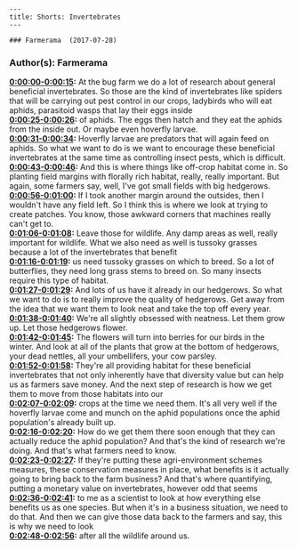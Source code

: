 
    ---
    title: Shorts: Invertebrates
    ---

    ### Farmerama  (2017-07-28)  
### Author(s): Farmerama  

**[0:00:00-0:00:15](https://soundcloud.com/farmerama-radio/shorts-invertebrates#t=0:00:00):**  At the bug farm we do a lot of research about general beneficial invertebrates.  So those are the kind of invertebrates like spiders that will be carrying out pest control  in our crops, ladybirds who will eat aphids, parasitoid wasps that lay their eggs inside  
**[0:00:25-0:00:26](https://soundcloud.com/farmerama-radio/shorts-invertebrates#t=0:00:25):**  of aphids.  The eggs then hatch and they eat the aphids from the inside out.  Or maybe even hoverfly larvae.  
**[0:00:31-0:00:34](https://soundcloud.com/farmerama-radio/shorts-invertebrates#t=0:00:31):**  Hoverfly larvae are predators that will again feed on aphids.  So what we want to do is we want to encourage these beneficial invertebrates at the same  time as controlling insect pests, which is difficult.  
**[0:00:43-0:00:46](https://soundcloud.com/farmerama-radio/shorts-invertebrates#t=0:00:43):**  And this is where things like off-crop habitat come in.  So planting field margins with florally rich habitat, really, really important.  But again, some farmers say, well, I've got small fields with big hedgerows.  
**[0:00:56-0:01:00](https://soundcloud.com/farmerama-radio/shorts-invertebrates#t=0:00:56):**  If I took another margin around the outsides, then I wouldn't have any field left.  So I think this is where we look at trying to create patches.  You know, those awkward corners that machines really can't get to.  
**[0:01:06-0:01:08](https://soundcloud.com/farmerama-radio/shorts-invertebrates#t=0:01:06):**  Leave those for wildlife.  Any damp areas as well, really important for wildlife.  What we also need as well is tussoky grasses because a lot of the invertebrates that benefit  
**[0:01:16-0:01:19](https://soundcloud.com/farmerama-radio/shorts-invertebrates#t=0:01:16):**  us need tussoky grasses on which to breed.  So a lot of butterflies, they need long grass stems to breed on.  So many insects require this type of habitat.  
**[0:01:27-0:01:29](https://soundcloud.com/farmerama-radio/shorts-invertebrates#t=0:01:27):**  And lots of us have it already in our hedgerows.  So what we want to do is to really improve the quality of hedgerows.  Get away from the idea that we want them to look neat and take the top off every year.  
**[0:01:38-0:01:40](https://soundcloud.com/farmerama-radio/shorts-invertebrates#t=0:01:38):**  We're all slightly obsessed with neatness.  Let them grow up.  Let those hedgerows flower.  
**[0:01:42-0:01:45](https://soundcloud.com/farmerama-radio/shorts-invertebrates#t=0:01:42):**  The flowers will turn into berries for our birds in the winter.  And look at all of the plants that grow at the bottom of hedgerows, your dead nettles,  all your umbellifers, your cow parsley.  
**[0:01:52-0:01:58](https://soundcloud.com/farmerama-radio/shorts-invertebrates#t=0:01:52):**  They're all providing habitat for these beneficial invertebrates that not only inherently have  that diversity value but can help us as farmers save money.  And the next step of research is how we get them to move from those habitats into our  
**[0:02:07-0:02:09](https://soundcloud.com/farmerama-radio/shorts-invertebrates#t=0:02:07):**  crops at the time we need them.  It's all very well if the hoverfly larvae come and munch on the aphid populations once  the aphid population's already built up.  
**[0:02:16-0:02:20](https://soundcloud.com/farmerama-radio/shorts-invertebrates#t=0:02:16):**  How do we get them there soon enough that they can actually reduce the aphid population?  And that's the kind of research we're doing.  And that's what farmers need to know.  
**[0:02:23-0:02:27](https://soundcloud.com/farmerama-radio/shorts-invertebrates#t=0:02:23):**  If they're putting these agri-environment schemes measures, these conservation measures  in place, what benefits is it actually going to bring back to the farm business?  And that's where quantifying, putting a monetary value on invertebrates, however odd that seems  
**[0:02:36-0:02:41](https://soundcloud.com/farmerama-radio/shorts-invertebrates#t=0:02:36):**  to me as a scientist to look at how everything else benefits us as one species.  But when it's in a business situation, we need to do that.  And then we can give those data back to the farmers and say, this is why we need to look  
**[0:02:48-0:02:56](https://soundcloud.com/farmerama-radio/shorts-invertebrates#t=0:02:48):**  after all the wildlife around us.  